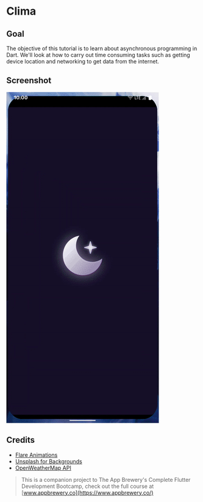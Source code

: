 # Clima

## Goal

The objective of this tutorial is to learn about asynchronous programming in Dart. We'll look at how to carry out time consuming tasks such as getting device location and networking to get data from the internet.

## Screenshot

![Screenrecord](screenrecord.gif)

## Credits

* [Flare Animations](https://rive.app/a/shreeyans/files/flare/weather-loading-optim/preview)
* [Unsplash for Backgrounds](https://unsplash.com/)
* [OpenWeatherMap API](https://openweathermap.org/current)

>This is a companion project to The App Brewery's Complete Flutter Development Bootcamp, check out the full course at [www.appbrewery.co](https://www.appbrewery.co/)